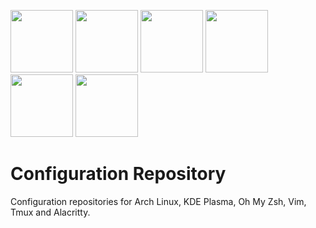 <p>
    <img src="https://upload.wikimedia.org/wikipedia/commons/thumb/a/a5/Archlinux-icon-crystal-64.svg/1200px-Archlinux-icon-crystal-64.svg.png" height="100px">
    <img src="https://upload.wikimedia.org/wikipedia/commons/6/62/Plasma-logo-monochrome.svg" height="100px">
    <img src="https://ohmyz.sh/img/OMZLogo_BnW.png" height="100px">
    <img src="https://upload.wikimedia.org/wikipedia/commons/thumb/9/9f/Vimlogo.svg/1022px-Vimlogo.svg.png" height="100px">
    <img src="https://img.stackshare.io/service/2197/tmux.png" height="100px">
    <img src="https://upload.wikimedia.org/wikipedia/commons/thumb/9/90/Alacritty_logo.svg/1200px-Alacritty_logo.svg.png" height="100px">
</p>

# Configuration Repository

Configuration repositories for Arch Linux, KDE Plasma, Oh My Zsh, Vim, Tmux and Alacritty.
